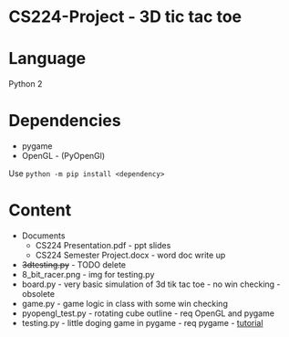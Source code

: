 # CS224-Project - 3D tic tac toe

# Language
Python 2

# Dependencies
* pygame
* OpenGL - (PyOpenGl)

Use `python -m pip install <dependency>`

# Content
* Documents
     * CS224 Presentation.pdf - ppt slides
     * CS224 Semester Project.docx - word doc write up
* ~~3dtesting.py~~ - TODO delete
* 8_bit_racer.png - img for testing.py
* board.py - very basic simulation of 3d tik tac toe - no win checking - obsolete
* game.py - game logic in class with some win checking
* pyopengl_test.py - rotating cube outline - req OpenGL and pygame
* testing.py - little doging game in pygame - req pygame - [tutorial](https://www.youtube.com/watch?v=ujOTNg17LjI&list=PLQVvvaa0QuDdLkP8MrOXLe_rKuf6r80KO)
